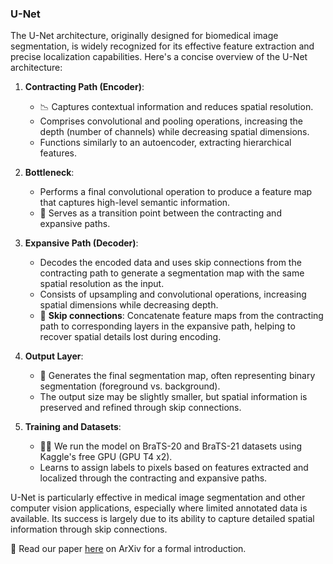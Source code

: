 ### U-Net

The U-Net architecture, originally designed for biomedical image segmentation, is widely recognized for its effective feature extraction and precise localization capabilities. Here's a concise overview of the U-Net architecture:

1. **Contracting Path (Encoder)**:
   - 📉 Captures contextual information and reduces spatial resolution.
   - Comprises convolutional and pooling operations, increasing the depth (number of channels) while decreasing spatial dimensions.
   - Functions similarly to an autoencoder, extracting hierarchical features.

2. **Bottleneck**:
   - Performs a final convolutional operation to produce a feature map that captures high-level semantic information.
   - 🔗 Serves as a transition point between the contracting and expansive paths.

3. **Expansive Path (Decoder)**:
   - Decodes the encoded data and uses skip connections from the contracting path to generate a segmentation map with the same spatial resolution as the input.
   - Consists of upsampling and convolutional operations, increasing spatial dimensions while decreasing depth.
   - 🔄 **Skip connections**: Concatenate feature maps from the contracting path to corresponding layers in the expansive path, helping to recover spatial details lost during encoding.

4. **Output Layer**:
   - 🎯 Generates the final segmentation map, often representing binary segmentation (foreground vs. background).
   - The output size may be slightly smaller, but spatial information is preserved and refined through skip connections.

5. **Training and Datasets**:
   - 🏋️‍♂️ We run the model on BraTS-20 and BraTS-21 datasets using Kaggle's free GPU (GPU T4 x2).
   - Learns to assign labels to pixels based on features extracted and localized through the contracting and expansive paths.

U-Net is particularly effective in medical image segmentation and other computer vision applications, especially where limited annotated data is available. Its success is largely due to its ability to capture detailed spatial information through skip connections. 

📄 Read our paper [here](https://arxiv.org/abs/1505.04597) on ArXiv for a formal introduction.
